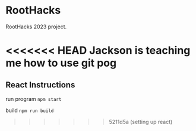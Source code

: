 # RootHacks

RootHacks 2023 project.

<<<<<<< HEAD
Jackson is teaching me how to use git pog
=======
## React Instructions

run program
`npm start`

build
`npm run build`
>>>>>>> 5211d5a (setting up react)
